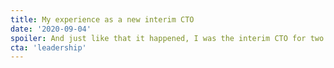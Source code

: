 ```yaml
---
title: My experience as a new interim CTO
date: '2020-09-04'
spoiler: And just like that it happened, I was the interim CTO for two weeks
cta: 'leadership'
---
```




